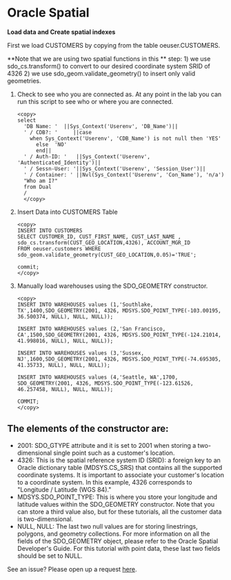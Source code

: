 
# Oracle Spatial  

**Load data and Create spatial indexes**

 First we load CUSTOMERS by copying from the table oeuser.CUSTOMERS.

 **Note that we are using two spatial functions in this **
 step: 1) we use sdo_cs.transform() to convert to our desired coordinate system SRID of 4326
       2) we use sdo_geom.validate_geometry() to insert only valid geometries. 

1. Check to see who you are connected as. At any point in the lab you can run this script to see who or where you are connected.  

    ````
    <copy>
    select
      'DB Name: '  ||Sys_Context('Userenv', 'DB_Name')||
      ' / CDB?: '     ||case
        when Sys_Context('Userenv', 'CDB_Name') is not null then 'YES'
          else  'NO'
          end||
      ' / Auth-ID: '   ||Sys_Context('Userenv', 'Authenticated_Identity')||
      ' / Sessn-User: '||Sys_Context('Userenv', 'Session_User')||
      ' / Container: ' ||Nvl(Sys_Context('Userenv', 'Con_Name'), 'n/a')
      "Who am I?"
      from Dual
      /
      </copy>
    ````

    
2. Insert Data into CUSTOMERS Table

    ````
    <copy>
    INSERT INTO CUSTOMERS
    SELECT CUSTOMER_ID, CUST_FIRST_NAME, CUST_LAST_NAME , sdo_cs.transform(CUST_GEO_LOCATION,4326), ACCOUNT_MGR_ID
    FROM oeuser.customers WHERE sdo_geom.validate_geometry(CUST_GEO_LOCATION,0.05)='TRUE';
    
    commit;
    </copy>
    ````
    
3. Manually load warehouses using the SDO_GEOMETRY constructor.

    ````
    <copy>
    INSERT INTO WAREHOUSES values (1,'Southlake, TX',1400,SDO_GEOMETRY(2001, 4326, MDSYS.SDO_POINT_TYPE(-103.00195, 36.500374, NULL), NULL, NULL));

    INSERT INTO WAREHOUSES values (2,'San Francisco, CA',1500,SDO_GEOMETRY(2001, 4326, MDSYS.SDO_POINT_TYPE(-124.21014, 41.998016, NULL), NULL, NULL));

    INSERT INTO WAREHOUSES values (3,'Sussex, NJ',1600,SDO_GEOMETRY(2001, 4326, MDSYS.SDO_POINT_TYPE(-74.695305, 41.35733, NULL), NULL, NULL));

    INSERT INTO WAREHOUSES values (4,'Seattle, WA',1700, SDO_GEOMETRY(2001, 4326, MDSYS.SDO_POINT_TYPE(-123.61526, 46.257458, NULL), NULL, NULL));

    COMMIT;
    </copy>
    ````
   
  ## The elements of the constructor are: 
 -	2001: SDO_GTYPE attribute and it is set to 2001 when storing a two-dimensional single point such as a customer's location.
 -	4326: This is the spatial reference system ID (SRID): a foreign key to an Oracle dictionary table (MDSYS.CS_SRS) 
    that contains all the supported coordinate systems. It is important to associate your customer's location to a coordinate system. In this example, 4326 corresponds to "Longitude / Latitude (WGS 84)."
 -	MDSYS.SDO_POINT_TYPE: This is where you store your longitude and latitude values within the SDO_GEOMETRY constructor. 
    Note that you can store a third value also, but for these tutorials, all the customer data is two-dimensional.
 -	NULL, NULL: The last two null values are for storing linestrings, polygons, and geometry collections. 
    For more information on all the fields of the SDO_GEOMETRY object, please refer to the Oracle Spatial Developer's Guide. For this tutorial with point data,  these last two fields should be set to NULL.


See an issue?  Please open up a request [here](https://github.com/oracle/learning-library/issues).